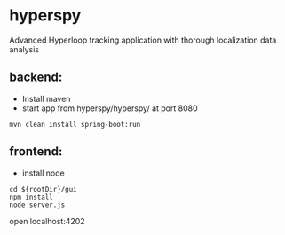# hyperspy
Advanced Hyperloop tracking application with thorough localization data analysis


## backend:
* Install maven
* start app from hyperspy/hyperspy/ at port 8080 
```
mvn clean install spring-boot:run
```

## frontend:
* install node
```
cd ${rootDir}/gui
npm install
node server.js
```
open localhost:4202

